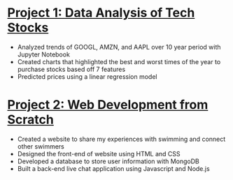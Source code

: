# [Project 1: Data Analysis of Tech Stocks](https://github.com/swimkevin/swimkevin.github.io)
* Analyzed trends of GOOGL, AMZN, and AAPL over 10 year period with Jupyter Notebook
* Created charts that highlighted the best and worst times of the year to purchase stocks based off 7 features
* Predicted prices using a linear regression model


# [Project 2: Web Development from Scratch](https://github.com/swimkevin/SwimChats)
* Created a website to share my experiences with swimming and connect other swimmers
* Designed the front-end of website using HTML and CSS
* Developed a database to store user information with MongoDB
* Built a back-end live chat application using Javascript and Node.js
